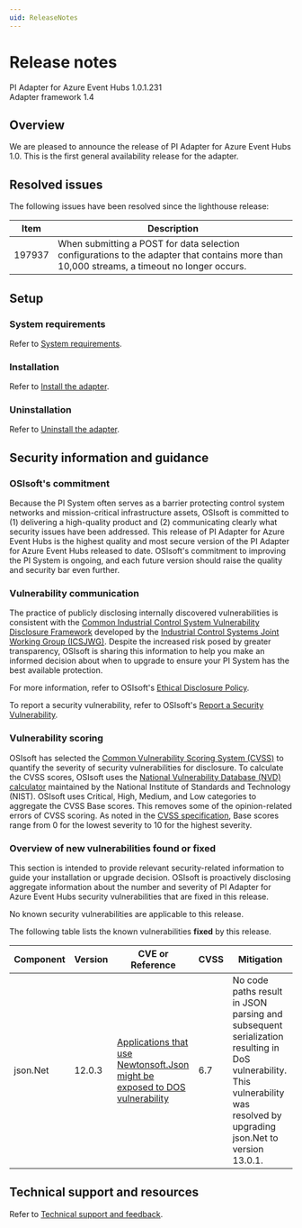 ```yaml
---
uid: ReleaseNotes
---
```



# Release notes

PI Adapter for Azure Event Hubs 1.0.1.231<br>
Adapter framework 1.4

## Overview

We are pleased to announce the release of PI Adapter for Azure Event Hubs 1.0. This is the first general availability release for the adapter. 

## Resolved issues

The following issues have been resolved since the lighthouse release:

Item | Description
---- | -----------
197937 | When submitting a POST for data selection configurations to the adapter that contains more than 10,000 streams, a timeout no longer occurs.

## Setup

### System requirements

Refer to [System requirements](xref:SystemRequirements).

### Installation

Refer to [Install the adapter](xref:InstallTheAdapter).

### Uninstallation

Refer to [Uninstall the adapter](xref:UninstallTheAdapter).

## Security information and guidance

### OSIsoft's commitment

Because the PI System often serves as a barrier protecting control system networks and mission-critical infrastructure assets, OSIsoft is committed to (1) delivering a high-quality product and (2) communicating clearly what security issues have been addressed. This release of PI Adapter for Azure Event Hubs is the highest quality and most secure version of the PI Adapter for Azure Event Hubs released to date. OSIsoft's commitment to improving the PI System is ongoing, and each future version should raise the quality and security bar even further.

### Vulnerability communication

The practice of publicly disclosing internally discovered vulnerabilities is consistent with the [Common Industrial Control System Vulnerability Disclosure Framework](https://ics-cert.us-cert.gov/sites/default/files/ICSJWG-Archive/ICSJWG_Vulnerability_Disclosure_Framework_Final_1.pdf) developed by the [Industrial Control Systems Joint Working Group (ICSJWG)](https://ics-cert.us-cert.gov/Industrial-Control-Systems-Joint-Working-Group-ICSJWG). Despite the increased risk posed by greater transparency, OSIsoft is sharing this information to help you make an informed decision about when to upgrade to ensure your PI System has the best available protection.

For more information, refer to OSIsoft's [Ethical Disclosure Policy](https://www.osisoft.com/ethical-disclosure-policy).

To report a security vulnerability, refer to OSIsoft's [Report a Security Vulnerability](https://www.osisoft.com/report-a-security-vulnerability).

### Vulnerability scoring

OSIsoft has selected the [Common Vulnerability Scoring System (CVSS)](https://www.first.org/cvss/v2/guide) to quantify the severity of security vulnerabilities for disclosure. To calculate the CVSS scores, OSIsoft uses the [National Vulnerability Database (NVD) calculator](https://nvd.nist.gov/cvss.cfm?calculator&amp;version=2) maintained by the National Institute of Standards and Technology (NIST).  OSIsoft uses Critical, High, Medium, and Low categories to aggregate the CVSS Base scores. This removes some of the opinion-related errors of CVSS scoring. As noted in the [CVSS specification](https://www.first.org/cvss/specification-document), Base scores range from 0 for the lowest severity to 10 for the highest severity.

### Overview of new vulnerabilities found or fixed

This section is intended to provide relevant security-related information to guide your installation or upgrade decision. OSIsoft is proactively disclosing aggregate information about the number and severity of PI Adapter for Azure Event Hubs security vulnerabilities that are fixed in this release.

No known security vulnerabilities are applicable to this release.

The following table lists the known vulnerabilities **fixed** by this release.

Component | Version | CVE or Reference | CVSS | Mitigation
--------- | ------- | -----------------| ------ | ----------
json.Net | 12.0.3 | [Applications that use Newtonsoft.Json might be exposed to DOS vulnerability](https://alephsecurity.com/vulns/aleph-2018004) | 6.7 | No code paths result in JSON parsing and subsequent serialization resulting in DoS vulnerability. This vulnerability was resolved by upgrading json.Net to version 13.0.1.
 
## Technical support and resources

Refer to [Technical support and feedback](xref:TechnicalSupportAndFeedback).
